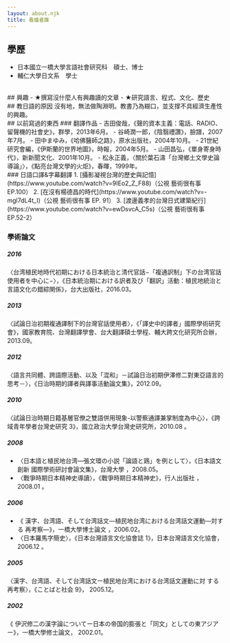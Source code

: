 ```yaml
---
layout: about.njk
title: 看爐者誰
---
```

## 學歷
- 日本國立一橋大學言語社會研究科　碩士、博士
- 輔仁大學日文系　學士
 <br>
## 興趣
- ★撰寫沒什麼人有興趣讀的文章
- ★研究語言、程式、文化、歷史
<br>
## 教日語的原因
沒有地，無法做陶淵明。教書乃為糊口，並支撑不具經濟生產性的興趣。
<br>
## 以前寫過的東西
### 翻譯作品
- 吉田俊哉，《聲的資本主義：電話、RADIO、留聲機的社會史》，群學，2013年6月。
- 谷崎潤一郎，《陰翳禮讚》，臉譜，2007年7月。
- 田中まゆみ，《哈佛醫師之路》，原水出版社，2004年10月。
- 21世紀研究會編，《伊斯蘭的世界地圖》，時報，2004年5月。
- 山田昌弘，《單身寄身時代》，新新聞文化、2001年10月。
- 松永正義，〈關於葉石濤「台灣鄉土文學史論導論」〉，《點亮台灣文學的火炬》，春暉，1999年。
<br>
### 日語口譯&字幕翻譯
1. [攝影凝視台灣的歷史與記憶](https://www.youtube.com/watch?v=9IEo2_Z_F88)（公視 藝術很有事 EP.100）
2. [在沒有楊德昌的時代](https://www.youtube.com/watch?v=-mgl7dL4t_I)（公視 藝術很有事 EP. 91）
3. [渡邊義孝的台灣日式建築紀行](https://www.youtube.com/watch?v=ewDsvcA_C5s)（公視 藝術很有事 EP.52-2）
<br>

### 學術論文
##### 2016
〈台湾植民地時代初期における日本統治と清代官話−「複通訳制」下の台湾官話使用者を中心に−〉，《日本統治期における訳者及び「翻訳」活動：植民地統治と言語文化の錯綜関係》，台大出版社，2016.03。
##### 2013
〈試論日治初期複通譯制下的台灣官話使用者〉，《「譯史中的譯者」國際學術研究會》，國家教育院、台灣翻譯學會、台大翻譯碩士學程、輔大跨文化研究所合辦，2013.09。
##### 2012
〈語言共同體、跨語際活動、以及「混和」－試論日治初期伊澤修二對東亞語言的思考－〉，《日治時期的譯者與譯事活動論文集》，2012.09。
##### 2010
〈試論日治時期日籍基層官僚之雙語併用現象-以警察通譯兼掌制度為中心〉，《跨域青年學者台灣史研究 3》，國立政治大學台灣史研究所，2010.08 。
##### 2008
- 〈日本語と植民地台湾―張文環の小説「論語と鶏」を例として〉，《日本語文創新 國際學術研討會論文集》，台灣大學 ，2008.05。
- 〈戰爭時期日本精神史導讀〉，《戰爭時期日本精神史》，行人出版社 ，2008.01 。
##### 2006
- 《 漢字、台湾語、そして台湾話文―植民地台湾における台湾話文運動―対する 再考察―》，一橋大學博士論文 ，2006.02。
- 〈日本羅馬字簡史〉，《日本台灣語言文化協會誌 1》，日本台灣語言文化協會， 2006.12 。
##### 2005
〈漢字、台湾語、そして台湾話文ー植民地台湾における台湾話文運動に対 する再考察〉，《ことばと社会 9》， 2005.12。
##### 2002
《 伊沢修二の漢字論についてー日本の帝国的膨張と「同文」としての東アジア ー》，一橋大學修士論文， 2002.01。
<br>

